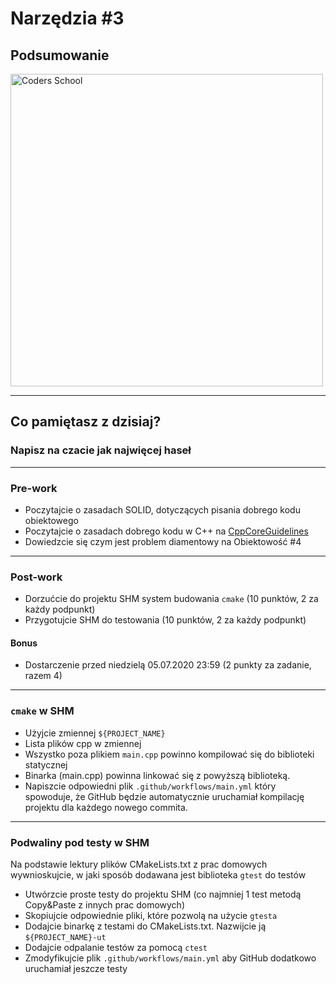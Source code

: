 <!-- .slide: data-background="#111111" -->

# Narzędzia #3

## Podsumowanie

<a href="https://coders.school">
    <img width="500" data-src="../coders_school_logo.png" alt="Coders School" class="plain">
</a>

___

## Co pamiętasz z dzisiaj?

### Napisz na czacie jak najwięcej haseł
<!-- .element: class="fragment fade-in" -->

___

### Pre-work

* Poczytajcie o zasadach SOLID, dotyczących pisania dobrego kodu obiektowego
* Poczytajcie o zasadach dobrego kodu w C++ na [CppCoreGuidelines](https://github.com/isocpp/CppCoreGuidelines/blob/master/CppCoreGuidelines.md)
* Dowiedzcie się czym jest problem diamentowy na Obiektowość #4

___

### Post-work

* Dorzućcie do projektu SHM system budowania `cmake` (10 punktów, 2 za każdy podpunkt)
* Przygotujcie SHM do testowania (10 punktów, 2 za każdy podpunkt)

#### Bonus

* Dostarczenie przed niedzielą 05.07.2020 23:59 (2 punkty za zadanie, razem 4)

___

### `cmake` w SHM

* Użyjcie zmiennej `${PROJECT_NAME}`
* Lista plików cpp w zmiennej
* Wszystko poza plikiem `main.cpp` powinno kompilować się do biblioteki statycznej
* Binarka (main.cpp) powinna linkować się z powyższą biblioteką.
* Napiszcie odpowiedni plik `.github/workflows/main.yml` który spowoduje, że GitHub będzie automatycznie uruchamiał kompilację projektu dla każdego nowego commita.

___

### Podwaliny pod testy w SHM

Na podstawie lektury plików CMakeLists.txt z prac domowych wywnioskujcie, w jaki sposób dodawana jest biblioteka `gtest` do testów

* Utwórzcie proste testy do projektu SHM (co najmniej 1 test metodą Copy&Paste z innych prac domowych)
* Skopiujcie odpowiednie pliki, które pozwolą na użycie `gtesta`
* Dodajcie binarkę z testami do CMakeLists.txt. Nazwijcie ją `${PROJECT_NAME}-ut`
* Dodajcie odpalanie testów za pomocą `ctest`
* Zmodyfikujcie plik `.github/workflows/main.yml` aby GitHub dodatkowo uruchamiał jeszcze testy
